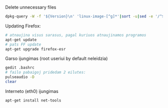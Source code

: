 Delete unnecessary files
```bash
dpkg-query -W -f '${Version}\n' 'linux-image-[^g]*'|sort -u|sed -e '/^$/d' -e 's/\~[^~]*$//' -e 's/\.[^.]*$//' -e "/$(uname -r|sed 's/-generic//')/d" -e 's/.*/linux-*-&*/'|tr '\n' ' '|xargs -pr sudo apt-get remove --purge -y
```

Updating Firefox: 
```bash
# atnaujina visus sarasus, pagal kuriuos atnaujinamos programos
apt-get update
# pats FF update
apt-get upgrade firefox-esr
```

Garso ijungimas (root useriui by default neleidzia)
```bash
gedit .bashrc
# failo pabaigoj pridedam 2 eilutes:
pulseaudio -D
clear
```

Interneto (eth0) ijungimas
```bash
apt-get install net-tools
```


